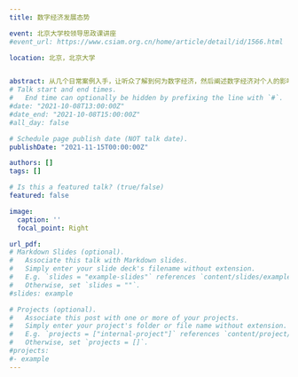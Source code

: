 ```yaml
---
title: 数字经济发展态势

event: 北京大学校领导思政课讲座
#event_url: https://www.csiam.org.cn/home/article/detail/id/1566.html

location: 北京，北京大学


abstract: 从几个日常案例入手，让听众了解到何为数字经济，然后阐述数字经济对个人的影响，并从数据的权属、价值评估以及安全等方面分析数字经济与社会发展间的相互作用，然后分析数字经济在当前国家发展及国际竞争中的重要价值，最后鼓励青年应加强学习，与数字经济时代同行。
# Talk start and end times.
#   End time can optionally be hidden by prefixing the line with `#`.
#date: "2021-10-08T13:00:00Z"
#date_end: "2021-10-08T15:00:00Z"
#all_day: false

# Schedule page publish date (NOT talk date).
publishDate: "2021-11-15T00:00:00Z"

authors: []
tags: []

# Is this a featured talk? (true/false)
featured: false

image:
  caption: ''
  focal_point: Right

url_pdf:
# Markdown Slides (optional).
#   Associate this talk with Markdown slides.
#   Simply enter your slide deck's filename without extension.
#   E.g. `slides = "example-slides"` references `content/slides/example-slides.md`.
#   Otherwise, set `slides = ""`.
#slides: example

# Projects (optional).
#   Associate this post with one or more of your projects.
#   Simply enter your project's folder or file name without extension.
#   E.g. `projects = ["internal-project"]` references `content/project/deep-learning/index.md`.
#   Otherwise, set `projects = []`.
#projects:
#- example
---
```


